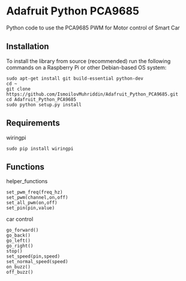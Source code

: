 # Adafruit Python PCA9685
Python code to use the PCA9685 PWM for Motor control of Smart Car

## Installation

To install the library from source (recommended) run the following commands on a Raspberry Pi or other Debian-based OS system:

    sudo apt-get install git build-essential python-dev
    cd ~
    git clone https://github.com/IsmoilovMuhriddin/Adafruit_Python_PCA9685.git
    cd Adafruit_Python_PCA9685
    sudo python setup.py install

## Requirements
wiringpi

    sudo pip install wiringpi

## Functions
helper_functions

    set_pwm_freq(freq_hz)
    set_pwm(channel,on,off)
    set_all_pwm(on,off)
    set_pin(pin,value)
    
car control

    go_forward()
    go_back()
    go_left()
    go_right()
    stop()
    set_speed(pin,speed)
    set_normal_speed(speed)
    on_buzz()
    off_buzz()
